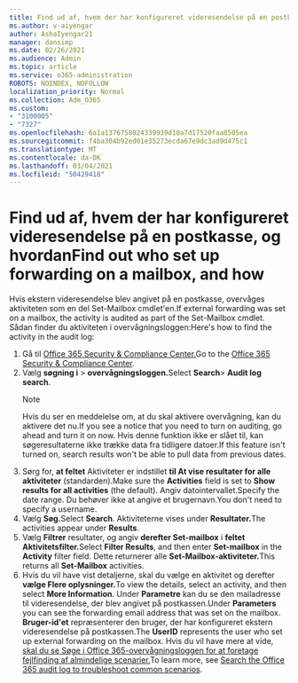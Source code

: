 ```yaml
---
title: Find ud af, hvem der har konfigureret videresendelse på en postkasse, og hvordan
ms.author: v-aiyengar
author: AshaIyengar21
manager: dansimp
ms.date: 02/26/2021
ms.audience: Admin
ms.topic: article
ms.service: o365-administration
ROBOTS: NOINDEX, NOFOLLOW
localization_priority: Normal
ms.collection: Adm_O365
ms.custom:
- "3100005"
- "7327"
ms.openlocfilehash: 6a1a1376758024339939d10a7d17520faa8505ea
ms.sourcegitcommit: f4ba304b92ed01e35273ecda67e9dc3ad9d475c1
ms.translationtype: MT
ms.contentlocale: da-DK
ms.lasthandoff: 03/04/2021
ms.locfileid: "50429418"
---
```

# <a name="find-out-who-set-up-forwarding-on-a-mailbox-and-how"></a><span data-ttu-id="acd6a-102">Find ud af, hvem der har konfigureret videresendelse på en postkasse, og hvordan</span><span class="sxs-lookup"><span data-stu-id="acd6a-102">Find out who set up forwarding on a mailbox, and how</span></span>

<span data-ttu-id="acd6a-103">Hvis ekstern videresendelse blev angivet på en postkasse, overvåges aktiviteten som en del Set-Mailbox cmdlet'en.</span><span class="sxs-lookup"><span data-stu-id="acd6a-103">If external forwarding was set on a mailbox, the activity is audited as part of the Set-Mailbox cmdlet.</span></span> <span data-ttu-id="acd6a-104">Sådan finder du aktiviteten i overvågningsloggen:</span><span class="sxs-lookup"><span data-stu-id="acd6a-104">Here's how to find the activity in the audit log:</span></span>

1. <span data-ttu-id="acd6a-105">Gå til [Office 365 Security & Compliance Center.](https://go.microsoft.com/fwlink/p/?linkid=2077143)</span><span class="sxs-lookup"><span data-stu-id="acd6a-105">Go to the [Office 365 Security & Compliance Center](https://go.microsoft.com/fwlink/p/?linkid=2077143).</span></span>
1. <span data-ttu-id="acd6a-106">Vælg **søgning i** >  **overvågningsloggen.**</span><span class="sxs-lookup"><span data-stu-id="acd6a-106">Select **Search**> **Audit log search**.</span></span>
    > [!NOTE]
    > <span data-ttu-id="acd6a-107">Hvis du ser en meddelelse om, at du skal aktivere overvågning, kan du aktivere det nu.</span><span class="sxs-lookup"><span data-stu-id="acd6a-107">If you see a notice that you need to turn on auditing, go ahead and turn it on now.</span></span> <span data-ttu-id="acd6a-108">Hvis denne funktion ikke er slået til, kan søgeresultaterne ikke trække data fra tidligere datoer.</span><span class="sxs-lookup"><span data-stu-id="acd6a-108">If this feature isn't turned on, search results won't be able to pull data from previous dates.</span></span>
1. <span data-ttu-id="acd6a-109">Sørg for, **at feltet** Aktiviteter er indstillet **til At vise resultater for alle aktiviteter** (standarden).</span><span class="sxs-lookup"><span data-stu-id="acd6a-109">Make sure the **Activities** field is set to **Show results for all activities** (the default).</span></span> <span data-ttu-id="acd6a-110">Angiv datointervallet.</span><span class="sxs-lookup"><span data-stu-id="acd6a-110">Specify the date range.</span></span> <span data-ttu-id="acd6a-111">Du behøver ikke at angive et brugernavn.</span><span class="sxs-lookup"><span data-stu-id="acd6a-111">You don't need to specify a username.</span></span>
1. <span data-ttu-id="acd6a-112">Vælg **Søg.**</span><span class="sxs-lookup"><span data-stu-id="acd6a-112">Select **Search**.</span></span> <span data-ttu-id="acd6a-113">Aktiviteterne vises under **Resultater.**</span><span class="sxs-lookup"><span data-stu-id="acd6a-113">The activities appear under **Results**.</span></span>
1. <span data-ttu-id="acd6a-114">Vælg **Filtrer** resultater, og angiv **derefter Set-mailbox** i **feltet Aktivitetsfilter.**</span><span class="sxs-lookup"><span data-stu-id="acd6a-114">Select **Filter Results**, and then enter **Set-mailbox** in the **Activity** filter field.</span></span> <span data-ttu-id="acd6a-115">Dette returnerer alle **Set-Mailbox-aktiviteter.**</span><span class="sxs-lookup"><span data-stu-id="acd6a-115">This returns all **Set-Mailbox** activities.</span></span>
1. <span data-ttu-id="acd6a-116">Hvis du vil have vist detaljerne, skal du vælge en aktivitet og derefter **vælge Flere oplysninger.**</span><span class="sxs-lookup"><span data-stu-id="acd6a-116">To view the details, select an activity, and then select **More Information**.</span></span> <span data-ttu-id="acd6a-117">Under **Parametre** kan du se den mailadresse til videresendelse, der blev angivet på postkassen.</span><span class="sxs-lookup"><span data-stu-id="acd6a-117">Under **Parameters** you can see the forwarding email address that was set on the mailbox.</span></span> <span data-ttu-id="acd6a-118">**Bruger-id'et** repræsenterer den bruger, der har konfigureret ekstern videresendelse på postkassen.</span><span class="sxs-lookup"><span data-stu-id="acd6a-118">The **UserID** represents the user who set up external forwarding on the mailbox.</span></span>
<span data-ttu-id="acd6a-119">Hvis du vil have mere at vide, [skal du se Søge i Office 365-overvågningsloggen for at foretage fejlfinding af almindelige scenarier.](https://go.microsoft.com/fwlink/?linkid=2103944)</span><span class="sxs-lookup"><span data-stu-id="acd6a-119">To learn more, see [Search the Office 365 audit log to troubleshoot common scenarios](https://go.microsoft.com/fwlink/?linkid=2103944).</span></span>